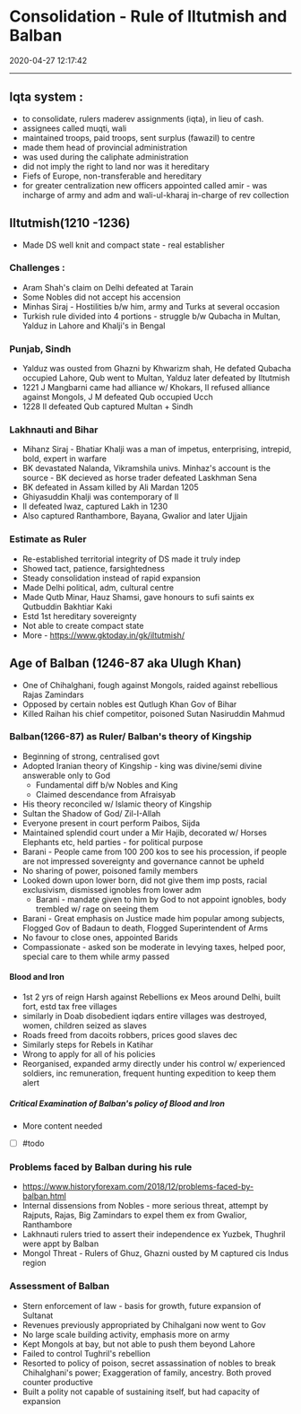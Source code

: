 # Consolidation - Rule of Iltutmish and Balban
2020-04-27 12:17:42
            
---


##  Iqta system : 
-   to consolidate, rulers maderev assignments (iqta), in lieu of cash.
-   assignees called muqti, wali
- maintained troops, paid troops, sent surplus (fawazil) to centre
-   made them head of provincial administration
-   was used during the caliphate administration
-   did not imply the right to land nor was it hereditary
-   Fiefs of Europe, non-transferable and hereditary
-   for greater centralization new officers appointed called amir - was incharge of army and adm and wali-ul-kharaj in-charge of rev collection
 

##  Iltutmish(1210 -1236)
-   Made DS well knit and compact state - real establisher

### Challenges :
-   Aram Shah's claim on Delhi defeated at Tarain
-   Some Nobles did not accept his accension
-   Minhas Siraj - Hostilities b/w him, army and Turks at several occasion
-   Turkish rule divided into 4 portions - struggle b/w Qubacha in Multan, Yalduz in Lahore and Khalji's in Bengal

### Punjab, Sindh
-   Yalduz was ousted from Ghazni by Khwarizm shah, He defated Qubacha occupied Lahore, Qub went to Multan, Yalduz later defeated by Iltutmish
-   1221 J Mangbarni came had alliance w/ Khokars, Il refused alliance against Mongols, J M defeated Qub occupied Ucch
-   1228 Il defeated Qub captured Multan + Sindh

### Lakhnauti and Bihar
-   Mihanz Siraj - Bhatiar Khalji was a man of impetus, enterprising, intrepid, bold, expert in warfare
-   BK devastated Nalanda, Vikramshila univs. Minhaz's account is the source - BK decieved as horse trader defeated Laskhman Sena
-   BK defeated in Assam killed by Ali Mardan 1205
-   Ghiyasuddin Khalji was contemporary of Il
-   Il defeated Iwaz, captured Lakh in 1230
-   Also captured Ranthambore, Bayana, Gwalior and later Ujjain

### Estimate as Ruler
-   Re-established territorial integrity of DS made it truly indep
-   Showed tact, patience, farsightedness
-   Steady consolidation instead of rapid expansion
-   Made Delhi political, adm, cultural centre
-   Made Qutb Minar, Hauz Shamsi, gave honours to sufi saints ex Qutbuddin Bakhtiar Kaki
-   Estd 1st hereditary sovereignty
-   Not able to create compact state
-   More - https://www.gktoday.in/gk/iltutmish/
 


## Age of Balban (1246-87 aka Ulugh Khan)
-   One of Chihalghani, fough against Mongols, raided against rebellious Rajas Zamindars
-   Opposed by certain nobles est Qutlugh Khan Gov of Bihar
-   Killed Raihan his chief competitor, poisoned Sutan Nasiruddin Mahmud

### Balban(1266-87) as Ruler/ Balban's theory of Kingship
-   Beginning of strong, centralised govt
-   Adopted Iranian theory of Kingship - king was divine/semi divine answerable only to God
	-   Fundamental diff b/w Nobles and King
	-   Claimed descendance from Afraisyab
-   His theory reconciled w/ Islamic theory of Kingship
-   Sultan the Shadow of God/ Zil-I-Allah
-   Everyone present in court perform Paibos, Sijda
-   Maintained splendid court under a Mir Hajib, decorated w/ Horses Elephants etc, held parties - for political purpose
-   Barani - People came from 100 200 kos to see his procession, if people are not impressed sovereignty and governance cannot be upheld
-   No sharing of power, poisoned family members
-   Looked down upon lower born, did not give them imp posts, racial exclusivism, dismissed ignobles from lower adm
	-   Barani - mandate given to him by God to not appoint ignobles, body trembled w/ rage on seeing them
-   Barani - Great emphasis on Justice made him popular among subjects, Flogged Gov of Badaun to death, Flogged Superintendent of Arms
-   No favour to close ones, appointed Barids
-   Compassionate - asked son be moderate in levying taxes, helped poor, special care to them while army passed

#### Blood and Iron
-   1st 2 yrs of reign Harsh against Rebellions ex Meos around Delhi, built fort, estd tax free villages
-   similarly in Doab disobedient iqdars entire villages was destroyed, women, children seized as slaves
-   Roads freed from dacoits robbers, prices good slaves dec
-   Similarly steps for Rebels in Katihar
-   Wrong to apply for all of his policies
-   Reorganised, expanded army directly under his control w/ experienced soldiers, inc remuneration, frequent hunting expedition to keep them alert

#####   Critical Examination of Balban's policy of Blood and Iron
-   More content needed
- [ ]   #todo 
 

### Problems faced by Balban during his rule
-   https://www.historyforexam.com/2018/12/problems-faced-by-balban.html
-   Internal dissensions from Nobles - more serious threat, attempt by Rajputs, Rajas, Big Zamindars to expel them ex from Gwalior, Ranthambore
-   Lakhnauti rulers tried to assert their independence ex Yuzbek, Thughril were appt by Balban
-   Mongol Threat - Rulers of Ghuz, Ghazni ousted by M captured cis Indus region

### Assessment of Balban
-   Stern enforcement of law - basis for growth, future expansion of Sultanat
-   Revenues previously appropriated by Chihalgani now went to Gov
-   No large scale building activity, emphasis more on army
-   Kept Mongols at bay, but not able to push them beyond Lahore
-   Failed to control Tughril's rebellion
-   Resorted to policy of poison, secret assassination of nobles to break Chihalghani's power; Exaggeration of family, ancestry. Both proved counter productive
-   Built a polity not capable of sustaining itself, but had capacity of expansion






